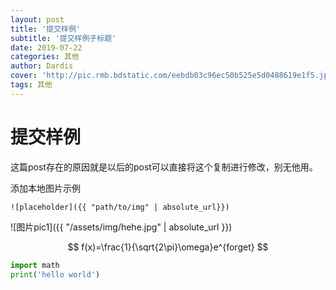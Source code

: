 ```yaml
---
layout: post
title: '提交样例'
subtitle: '提交样例子标题'
date: 2019-07-22
categories: 其他
author: Dardis
cover: 'http://pic.rmb.bdstatic.com/eebdb03c96ec50b525e5d0488619e1f5.jpeg'
tags: 其他
---
```


# 提交样例

这篇post存在的原因就是以后的post可以直接将这个复制进行修改，别无他用。

添加本地图片示例
```
![placeholder]({{ "path/to/img" | absolute_url}})
```

![图片pic1]({{ "/assets/img/hehe.jpg" | absolute_url }})

$$
f(x)=\frac{1}{\sqrt{2\pi}\omega}e^{forget}
$$

```python
import math
print('hello world')
```